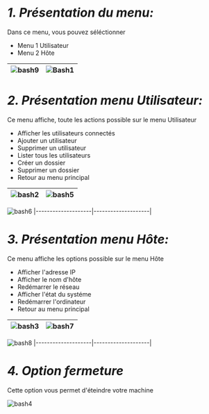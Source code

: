# ***1. Présentation du menu:***
Dans ce menu, vous pouvez séléctionner 
  - Menu 1 Utilisateur
  - Menu 2 Hôte

![bash9](https://github.com/user-attachments/assets/fe5c9216-e91b-4e4b-aedd-b47f35ec7872) | ![Bash1](https://github.com/user-attachments/assets/926521e4-1751-474f-9c33-1b1255cd1501)
|--------------------|--------------------|

# ***2. Présentation menu Utilisateur:***
Ce menu affiche, toute les actions possible sur le menu Utilisateur
  - Afficher les utilisateurs connectés
  - Ajouter un utilisateur
  - Supprimer un utilisateur
  - Lister tous les utilisateurs
  - Créer un dossier
  - Supprimer un dossier
  - Retour au menu principal

![bash2](https://github.com/user-attachments/assets/cdfaf9c6-55aa-4d93-b744-ccc05763bd15) | ![bash5](https://github.com/user-attachments/assets/8cd8650d-5174-46aa-be6b-5d851d2b2550)
|--------------------|--------------------|

![bash6](https://github.com/user-attachments/assets/80630ac2-1db5-4652-8394-297365a4d63c)
|--------------------|--------------------|

# ***3. Présentation menu Hôte:***
Ce menu affiche les options possible sur le menu Hôte
  - Afficher l'adresse IP
  - Afficher le nom d'hôte
  - Redémarrer le réseau
  - Afficher l'état du systéme
  - Redémarrer l'ordinateur
  - Retour au menu principal

![bash3](https://github.com/user-attachments/assets/551787b1-b57c-4788-bab1-ba650ac21e52) | ![bash7](https://github.com/user-attachments/assets/7432088e-6228-4015-b0fb-1433da247669)
|--------------------|--------------------|

![bash8](https://github.com/user-attachments/assets/6551e73e-88bc-4a6b-b581-805c9e144c00)
|--------------------|--------------------|

# ***4. Option fermeture***
Cette option vous permet d'éteindre votre machine

![bash4](https://github.com/user-attachments/assets/e796afc5-09de-4cd5-916a-784453fb6a66)






